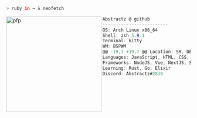 ```zsh
> ruby in ~ λ neofetch
```

<a href="https://gitlab.com/Exodo0">
    <img align="left" src="https://th.bing.com/th/id/OIP.31y43D05_C7iaKOmUMTqwwHaHa?pid=ImgDet&rs=1" alt="pfp" width="260" height="260" id="pfp">
</a>

```csharp
Abstractz @ github
-------------------------
OS: Arch Linux x86_64
Shell: zsh 5.9.1
Terminal: kitty
WM: BSPWM
@@ -19,7 +19,7 @@ Location: SR, DE
Languages: JavaScript, HTML, CSS, Java, PHP
Frameworks: NodeJS, Vue, NextJS, Svelte
Learning: Rust, Go, Elixir
Discord: Abstractz#2839
```

<div align="center">
